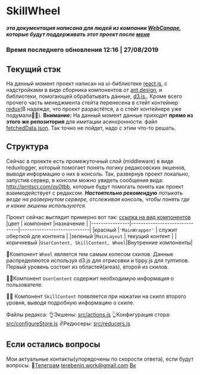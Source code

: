 # SkillWheel 
##### эта документация написана для людей из компании [WebCanape](https://web-canape.ru), которые будут поддерживать этот проект после [меня](https://github.com/Vterebenin)

### Время последнего обновления 12:16 | 27/08/2019

## Текущий стэк

На данный момент проект написан на ui-библиотеке [react.js](http://reactjs.org), с надстройками в виде сборника компонентов от [ant.design](https://ant.design), и библиотеки, помогающей обрабатывать данные, [d3.js.](https://d3js.org/). Кроме всего прочего часть менеджмента стейта перенесена в стейт контейнер [redux](https://redux.js.org/)(В надежде, что проект разрастётся, а о стейт контейнере уже подумали🤷‍♀️). 
**Внимание:** На данный момент данные приходят **прямо из этого же репозитория** для имитации асинхронности. файл [fetchedData.json](https://github.com/Vterebenin/skillwheel-front/blob/master/fetchedData.json). Так точно не пойдет, надо с этим что-то решать.

## Структура

Сейчас в проекте есть промежуточный слой (middleware) в виде reduxlogger, который помогает понять логику редаксовских экшенов, выводя информацию о них в консоль. Так, развернув проект локально, запустив сервер, в консоли можно увидеть сообщения вида: http://prntscr.com/oy0tbb, которые будут помогать понять как проект взаимодействует с редаксом. ***Настоятельно рекомендую** потыкать везде на развернутом сервере, отслеживая консоль, чтобы понять где и какие экшены используются.*

Проект сейчас выглядит примерно вот так:  [ссылка на вид компонентов](https://prnt.sc/oy0kq9)
|цвет            | компонент                     |назначение                         |
|----------------|-------------------------------|-----------------------------|
|красный		 |`'MainWrapper'`            | служит оберткой для контента           |
|зеленый         |`MainLayout`            | текущий контент           |
|коричневый      |`UserContent, SkillContent, Wheel`|Внутренние компоненты|

🎡Компонент `Wheel` является тем самым колесом скилов. Данные распределяются используя d3.js для отрисовки и tippy.js для тултипов. Первый уровень состоит из областей(areas), второй из скилов.

🙍‍♂️Компонент `UserContent` содержит необходимую информация о пользователе.

🐱‍👤 Компонент  `SkillContent` появляется при нажатии на скилл второго уровня, выводя подробную информацию о скиле.

Файлы редакса:
👌Экшены: [src/actions.js](https://github.com/Vterebenin/skillwheel-front/blob/master/src/actions.js)
👆Конфигурация стора: [src/configureStore.js](https://github.com/Vterebenin/skillwheel-front/blob/master/src/configureStore.js)
✌Редюсеры: [src/reducers.js](https://github.com/Vterebenin/skillwheel-front/blob/master/src/reducers.js)


## Если остались вопросы

Мои актуальные контакты(упорядочены по скорости ответа), если будут вопросы.
📱[Телеграм](https://t.me/Ternow)
terebenin.work@gmail.com 
[Вк](https://vk.com/dfkz1)

